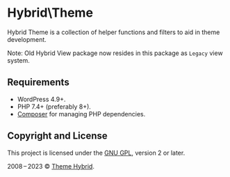 # Hybrid\\Theme

Hybrid Theme is a collection of helper functions and filters to aid in theme development.

Note: Old Hybrid View package now resides in this package as `Legacy` view system.

## Requirements

* WordPress 4.9+.
* PHP 7.4+ (preferably 8+).
* [Composer](https://getcomposer.org/) for managing PHP dependencies.

## Copyright and License

This project is licensed under the [GNU GPL](https://www.gnu.org/licenses/old-licenses/gpl-2.0.html), version 2 or later.

2008&thinsp;&ndash;&thinsp;2023 &copy; [Theme Hybrid](https://themehybrid.com).
